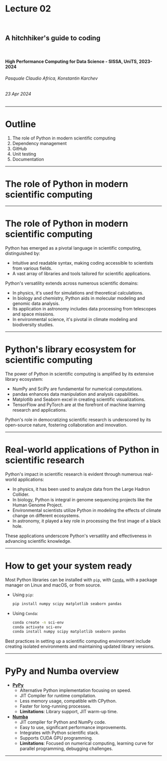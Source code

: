 <!--
title: Lecture 02
paginate: true

_class: titlepage
-->

# Lecture 02
<br>

## A hitchhiker's guide to coding
<br>

#### High Performance Computing for Data Science - SISSA, UniTS, 2023-2024

###### Pasquale Claudio Africa, Konstantin Karchev

###### 23 Apr 2024

---

# Outline

1. The role of Python in modern scientific computing
2. Dependency management
3. GitHub
4. Unit testing
5. Documentation

---

<!--
_class: titlepage
-->

# The role of Python in modern scientific computing

---

# The role of Python in modern scientific computing

Python has emerged as a pivotal language in scientific computing, distinguished by:

- Intuitive and readable syntax, making coding accessible to scientists from various fields.
- A vast array of libraries and tools tailored for scientific applications.

Python's versatility extends across numerous scientific domains:

- In physics, it's used for simulations and theoretical calculations.
- In biology and chemistry, Python aids in molecular modeling and genomic data analysis.
- Its application in astronomy includes data processing from telescopes and space missions.
- In environmental science, it's pivotal in climate modeling and biodiversity studies.

---

# Python's library ecosystem for scientific computing

The power of Python in scientific computing is amplified by its extensive library ecosystem:

- NumPy and SciPy are fundamental for numerical computations.
- pandas enhances data manipulation and analysis capabilities.
- Matplotlib and Seaborn excel in creating scientific visualizations.
- TensorFlow and PyTorch are at the forefront of machine learning research and applications.

Python's role in democratizing scientific research is underscored by its open-source nature, fostering collaboration and innovation.

---

# Real-world applications of Python in scientific research

Python's impact in scientific research is evident through numerous real-world applications:

- In physics, it has been used to analyze data from the Large Hadron Collider.
- In biology, Python is integral in genome sequencing projects like the Human Genome Project.
- Environmental scientists utilize Python in modeling the effects of climate change on different ecosystems.
- In astronomy, it played a key role in processing the first image of a black hole.

These applications underscore Python's versatility and effectiveness in advancing scientific knowledge.

---

# How to get your system ready

Most Python libraries can be installed with `pip`, with [`Conda`](https://conda.io), with a package manager on Linux and macOS, or from source.

- Using `pip`:

    ```bash
    pip install numpy scipy matplotlib seaborn pandas
    ```

- Using `Conda`:

    ```bash
    conda create -n sci-env
    conda activate sci-env
    conda install numpy scipy matplotlib seaborn pandas
    ```

Best practices in setting up a scientific computing environment include creating isolated environments and maintaining updated library versions.

---

# PyPy and Numba overview

- [**PyPy**](https://www.pypy.org/)
  - Alternative Python implementation focusing on speed.
  - JIT Compiler for runtime compilation.
  - Less memory usage, compatible with CPython.
  - Faster for long-running processes.
  - **Limitations**: Library support, JIT warm-up time.
- [**Numba**](https://numba.pydata.org/)
  - JIT compiler for Python and NumPy code.
  - Easy to use, significant performance improvements.
  - Integrates with Python scientific stack.
  - Supports CUDA GPU programming.
  - **Limitations**: Focused on numerical computing, learning curve for parallel programming, debugging challenges.

---

